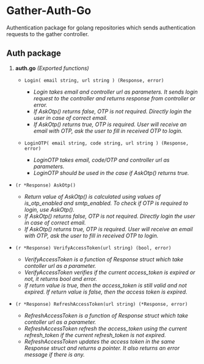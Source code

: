 # Gather-Auth-Go

Authentication package for golang repositories which sends authentication requests to the gather controller.

## Auth package

1. **auth.go** *(Exported functions)*

   - `Login( email string, url string ) (Response, error)`
     - *Login takes email and controller url as parameters. It sends login request to the controller and returns response from controller or error.*
     - *If AskOtp() returns false, OTP is not required. Directly login the user in case of correct email.*
     - *If AskOtp() returns true, OTP is required. User will receive an email with OTP, ask the user to fill in received OTP to login.*

   - `LoginOTP( email string, code string, url string ) (Response, error)`
     - *LoginOTP takes email, code/OTP and controller url as parameters.*
     - *LoginOTP should be used in the case if AskOtp() returns true.*

  -  `(r *Response) AskOtp()`
     - *Return value of AskOtp() is calculated using values of is_otp_enabled and smtp_enabled. To check if OTP is required to login, use AskOtp().*
     - *If AskOtp() returns false, OTP is not required. Directly login the user in case of correct email.*
     - *If AskOtp() returns true, OTP is required. User will receive an email with OTP, ask the user to fill in received OTP to login.*

   - `(r *Response) VerifyAccessToken(url string) (bool, error)`
     - *VerifyAccessToken is a function of Response struct which take contoller url as a parameter.*
     - *VerifyAccessToken verifies if the current access_token is expired or not, it returns bool and error.*
     - *If return value is true, then the access_token is still valid and not expired. If return value is false, then the access token is expired.*

   - `(r *Response) RefreshAccessToken(url string) (*Response, error)`
     - *RefreshAccessToken is a function of Response struct which take contoller url as a parameter.*
     - *RefreshAccessToken refresh the access_token using the current refresh_token if the current refresh_token is not expired.*
     - *RefreshAccessToken updates the access token in the same Response struct and returns a pointer. It also returns an error message if there is any.*

